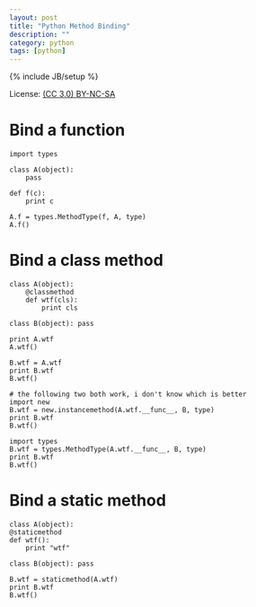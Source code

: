 ```yaml
---
layout: post
title: "Python Method Binding"
description: ""
category: python
tags: [python]
---
```

{% include JB/setup %}

License: [(CC 3.0) BY-NC-SA](http://creativecommons.org/licenses/by-nc-sa/3.0/)

# Bind a function

    import types

    class A(object):
        pass

    def f(c):
        print c

    A.f = types.MethodType(f, A, type)
    A.f()

# Bind a class method

    class A(object):
        @classmethod
        def wtf(cls):
            print cls

    class B(object): pass

    print A.wtf
    A.wtf()

    B.wtf = A.wtf
    print B.wtf
    B.wtf()

    # the following two both work, i don't know which is better
    import new
    B.wtf = new.instancemethod(A.wtf.__func__, B, type)
    print B.wtf
    B.wtf()

    import types
    B.wtf = types.MethodType(A.wtf.__func__, B, type)
    print B.wtf
    B.wtf()

# Bind a static method

    class A(object):
    @staticmethod
    def wtf():
        print "wtf"

    class B(object): pass

    B.wtf = staticmethod(A.wtf)
    print B.wtf
    B.wtf()

